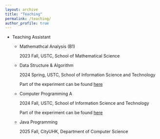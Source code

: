 ```yaml
---
layout: archive
title: "Teaching"
permalink: /teaching/
author_profile: true
---
```


- Teaching Assistant

  - Mathemathcal Analysis (B1)
    
    2023 Fall, USTC, School of Mathematical Science

  - Data Structure \& Algorithm

    2024 Spring, USTC, School of Information Science and Technology

    Part of the experiment can be found [here](https://github.com/qirunzeng/USTC-DSA-2024Spring)

  - Computer Programming A

    2024 Fall, USTC, School of Information Science and Technology

    Part of the experiment can be found [here](https://github.com/qirunzeng/USTC-ComputerProgrammingA-2024Fall)

  - Java Programming

    2025 Fall, CityUHK, Department of Computer Science